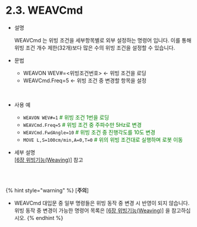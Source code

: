﻿# 2.3. WEAVCmd


- 설명 
    
    WEAVCmd 는 위빙 조건을 세부항목별로 외부 설정하는 명령어 입니다. 이를 통해 위빙 조건 개수 제한(32개)보다 많은 수의 위빙 조건을 설정할 수 있습니다.



- 문법
  
    - WEAVON WEV#=<위빙조건번호>	← 위빙 조건을 로딩
    - WEAVCmd.Freq=5		← 위빙 조건 중 변경할 항목을 설정 
  
</br>  

- 사용 예
  
   - ```WEAVON WEV#=1```  <span style="color: green"># 위빙 조건 1번을 로딩</span>
   - ```WEAVCmd.Freq=5``` <span style="color: green"># 위빙 조건 중 주파수만 5Hz로 변경</span>
   - ```WEAVCmd.FwdAngle=10```	<span style="color: green"># 위빙 조건 중 진행각도를 10도 변경</span>
   - ```MOVE L,S=100cm/min,A=0,T=0``` <span style="color: green"># 위의 위빙 조건대로 실행하며 로봇 이동</span>


- 세부 설명  
  [[6장 위빙기능(Weaving)]](../6_Weaving_function/README.md) 참고


</br>
</br>

{% hint style="warning" %}
[**주의**]
 -	WEAVCmd 대입문 중 일부 명령들은 위빙 동작 중 변경 시 반영이 되지 않습니다. 위빙 동작 중 변경이 가능한 명령어 목록은 [[6장 위빙기능(Weaving)]](../6_Weaving_function/README.md) 을 참고하십시오.
{% endhint %}